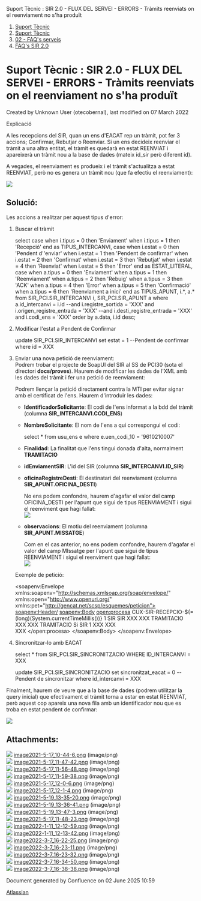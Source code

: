 Suport Tècnic : SIR 2.0 - FLUX DEL SERVEI - ERRORS - Tràmits reenviats on el reenviament no s'ha produït  

1.  [Suport Tècnic](index.md)
2.  [Suport Tècnic](13893782.md)
3.  [02 - FAQ's serveis](26313393.md)
4.  [FAQ's SIR 2.0](41523073.md)

Suport Tècnic : SIR 2.0 - FLUX DEL SERVEI - ERRORS - Tràmits reenviats on el reenviament no s'ha produït
========================================================================================================

Created by Unknown User (otecobernal), last modified on 07 March 2022

Explicació

A les recepcions del SIR, quan un ens d'EACAT rep un tràmit, pot fer 3 accions; Confirmar, Rebutjar o Reenviar. Si un ens decideix reenviar el tràmit a una altra entitat, el tràmit es quedarà en estat REENVIAT i apareixerà un tràmit nou a la base de dades (mateix id\_sir però diferent id).

A vegades, el reenviament es produeix i el tràmit s'actualitza a estat REENVIAT, però no es genera un tràmit nou (que fa efectiu el reenviament):

![](attachments/64980588/64980603.png)

Solució:
--------

Les accions a realitzar per aquest tipus d'error:

1.  Buscar el tràmit
    
     select case
              when i.tipus = 0 then 'Enviament'
              when i.tipus = 1 then 'Recepció'
            end as TIPUS\_INTERCANVI,
            case
              when i.estat = 0 then 'Pendent d''enviar'
              when i.estat = 1 then 'Pendent de confirmar'
              when i.estat = 2 then 'Confirmat'
              when i.estat = 3 then 'Rebutjat'
              when i.estat = 4 then 'Reenviat'
              when i.estat = 5 then 'Error'
            end as ESTAT\_LITERAL,
            case
              when a.tipus = 0 then 'Enviament'
              when a.tipus = 1 then 'Reenviament'
              when a.tipus = 2 then 'Rebuig'
              when a.tipus = 3 then 'ACK'
              when a.tipus = 4 then 'Error'
              when a.tipus = 5 then 'Confirmació'
              when a.tipus = 6 then 'Reenviament a inici'
            end as TIPUS\_APUNT,
            i.\*,
            a.\*
       from SIR\_PCI.SIR\_INTERCANVI i, SIR\_PCI.SIR\_APUNT a
      where a.id\_intercanvi = i.id
        --and i.registre\_sortida = 'XXX'
        and i.origen\_registre\_entrada = 'XXX'
        --and i.desti\_registre\_entrada = 'XXX'
        and i.codi\_ens = 'XXX'
      order by a.data, i.id desc;
    
2.  Modificar l'estat a Pendent de Confirmar
    
     update SIR\_PCI.SIR\_INTERCANVI
       set estat = 1 --Pendent de confirmar
     where id = XXX
    
3.  Enviar una nova petició de reenviament:  
    Podrem trobar el projecte de SoapUI del SIR al SS de PCI30 (sota el directori **docs/proves**). Haurem de modificar les dades de l'XML amb les dades del tràmit i fer una petició de reenviament:
    
    Podrem llençar la petició directament contra la MTI per evitar signar amb el certificat de l'ens. Haurem d'introduir les dades:
    
    *   **IdentificadorSolicitante**: El codi de l'ens informat a la bdd del tràmit (columna **SIR\_INTERCANVI.CODI\_ENS**)
    *   **NombreSolicitante**: El nom de l'ens a qui correspongui el codi:
        
         select \* from usu\_ens e where e.uen\_codi\_10 = '9610210007'
        
    *   **Finalidad**: La finalitat que l'ens tingui donada d'alta, normalment **TRAMITACIO**
    *   **idEnviamentSIR**: L'id del SIR (columna **SIR\_INTERCANVI.ID\_SIR**)
    *   **oficinaRegistreDesti**: El destinatari del reenviament (columna **SIR\_APUNT.OFICINA\_DESTI**)
        
        No ens podem confondre, haurem d'agafar el valor del camp OFICINA\_DESTI per l'apunt que sigui de tipus REENVIAMENT i sigui el reenviment que hagi fallat:  
        ![](attachments/64980588/64980604.png)
        
    *   **observacions**: El motiu del reenviament (columna **SIR\_APUNT.MISSATGE**)
        
        Com en el cas anterior, no ens podem confondre, haurem d'agafar el valor del camp MIssatge per l'apunt que sigui de tipus REENVIAMENT i sigui el reenviment que hagi fallat:  
        ![](attachments/64980588/64980604.png)
        
    
      
    Exemple de petició:
    
    <soapenv:Envelope xmlns:soapenv="http://schemas.xmlsoap.org/soap/envelope/" xmlns:open="http://www.openuri.org/" xmlns:pet="http://gencat.net/scsp/esquemes/peticion">
       <soapenv:Header/>
       <soapenv:Body>
          <open:procesa>
             <Peticion xmlns="http://gencat.net/scsp/esquemes/peticion">
                <Atributos>
                   <IdPeticion>CUX-SIR-RECEPCIO-${=(long)(System.currentTimeMillis())}</IdPeticion>
                   <NumElementos>1</NumElementos>
                   <TimeStamp/>
                   <CodigoCertificado>SIR</CodigoCertificado>
                   <CodigoProducto>SIR</CodigoProducto>
                   <DatosAutorizacion>
                      <IdentificadorSolicitante>XXX</IdentificadorSolicitante>
                      <NombreSolicitante>XXX</NombreSolicitante>
                      <Finalidad>TRAMITACIO</Finalidad>
                   </DatosAutorizacion>
                </Atributos>
                <Solicitudes>
                   <SolicitudTransmision>
                      <DatosGenericos>
                         <Solicitante>
                            <IdentificadorSolicitante>XXX</IdentificadorSolicitante>
                            <NombreSolicitante>XXX</NombreSolicitante>
                            <Finalidad>TRAMITACIO</Finalidad>
                            <Consentimiento>Si</Consentimiento>
                         </Solicitante>
                         <Transmision>
                            <CodigoCertificado>SIR</CodigoCertificado>
                            <IdSolicitud>1</IdSolicitud>
                            <IdTransmision/>
                            <FechaGeneracion/>
                         </Transmision>
                      </DatosGenericos>
                      <DatosEspecificos>
                         <peticioReenviamentAssentament xmlns="http://www.aoc.cat/sir">
                            <idEnviamentSIR>XXX</idEnviamentSIR>
                            <oficinaRegistreDesti>XXX</oficinaRegistreDesti>                        
                            <observacions>XXX</observacions>
                         </peticioReenviamentAssentament>
                      </DatosEspecificos>
                   </SolicitudTransmision>
                </Solicitudes>
             </Peticion>
          </open:procesa>
       </soapenv:Body>
    </soapenv:Envelope>
    
4.  Sincronitzar-lo amb EACAT
    
    select \* from SIR\_PCI.SIR\_SINCRONITZACIO WHERE ID\_INTERCANVI = XXX
    
    update SIR\_PCI.SIR\_SINCRONITZACIO
       set sincronitzat\_eacat = 0 --Pendent de sincronitzar
     where id\_intercanvi = XXX
    

Finalment, haurem de veure que a la base de dades (podrem utilitzar la query inicial) que efectivament el tràmit torna a estar en estat REENVIAT, però aquest cop apareix una nova fila amb un identificador nou que es troba en estat pendent de confirmar:

![](attachments/64980588/64980605.png)

  

Attachments:
------------

![](images/icons/bullet_blue.gif) [image2021-5-17\_10-44-6.png](attachments/64980588/64980589.png) (image/png)  
![](images/icons/bullet_blue.gif) [image2021-5-17\_11-47-42.png](attachments/64980588/64980590.png) (image/png)  
![](images/icons/bullet_blue.gif) [image2021-5-17\_11-56-48.png](attachments/64980588/64980591.png) (image/png)  
![](images/icons/bullet_blue.gif) [image2021-5-17\_11-59-38.png](attachments/64980588/64980592.png) (image/png)  
![](images/icons/bullet_blue.gif) [image2021-5-17\_12-0-6.png](attachments/64980588/64980593.png) (image/png)  
![](images/icons/bullet_blue.gif) [image2021-5-17\_12-1-4.png](attachments/64980588/64980594.png) (image/png)  
![](images/icons/bullet_blue.gif) [image2021-5-19\_13-35-20.png](attachments/64980588/64980595.png) (image/png)  
![](images/icons/bullet_blue.gif) [image2021-5-19\_13-36-41.png](attachments/64980588/64980596.png) (image/png)  
![](images/icons/bullet_blue.gif) [image2021-5-19\_13-47-3.png](attachments/64980588/64980597.png) (image/png)  
![](images/icons/bullet_blue.gif) [image2021-5-17\_11-48-23.png](attachments/64980588/64980598.png) (image/png)  
![](images/icons/bullet_blue.gif) [image2022-1-11\_12-12-59.png](attachments/64980588/64980599.png) (image/png)  
![](images/icons/bullet_blue.gif) [image2022-1-11\_12-13-42.png](attachments/64980588/64980600.png) (image/png)  
![](images/icons/bullet_blue.gif) [image2022-3-7\_16-22-25.png](attachments/64980588/64980601.png) (image/png)  
![](images/icons/bullet_blue.gif) [image2022-3-7\_16-23-11.png](attachments/64980588/64980602.png) (image/png)  
![](images/icons/bullet_blue.gif) [image2022-3-7\_16-23-32.png](attachments/64980588/64980603.png) (image/png)  
![](images/icons/bullet_blue.gif) [image2022-3-7\_16-34-50.png](attachments/64980588/64980604.png) (image/png)  
![](images/icons/bullet_blue.gif) [image2022-3-7\_16-38-38.png](attachments/64980588/64980605.png) (image/png)  

Document generated by Confluence on 02 June 2025 10:59

[Atlassian](http://www.atlassian.com/)